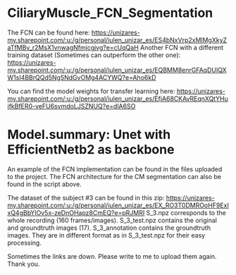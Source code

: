 # CiliaryMuscle_FCN_Segmentation

The FCN can be found here: https://unizares-my.sharepoint.com/:u:/g/personal/iulen_unizar_es/ES4bNxVrp2xMlMgXkyZaTfMBv_r2MsX1vnwagNfmjcgjvg?e=cUqQaH
Another FCN with a different training dataset (Sometimes can outperform the other one): https://unizares-my.sharepoint.com/:u:/g/personal/iulen_unizar_es/EQBMM8enrGFAqDUIQXW1sI4BBrQQd5Ng5NdGvOMg4ACYWQ?e=Aho6kD

You can find the model weights for transfer learning here: https://unizares-my.sharepoint.com/:u:/g/personal/iulen_unizar_es/EfjA68CKAvREqnXQtYHuifkBfER0-veFU6svmdoLJSZNUQ?e=dlA6SO

# Model.summary: Unet with EfficientNetb2 as backbone


An example of the FCN implementation can be found in the files uploaded to the project.
The FCN architecture for the CM segmentation can also be found in the script above.

The dataset of the subject #3 can be found in this zip: https://unizares-my.sharepoint.com/:u:/g/personal/iulen_unizar_es/EX_RO3T0DMROoHF9ExIxQ4gBbYIOv5x-zeDnOHapz8CmEQ?e=pRJMRI
S_3.npz corresponds to the whole recording (160 frames/images).
S_3_test.npz contains the original and groundtruth images (17).
S_3_annotation contains the groundtruth images. They are in different format as in S_3_test.npz for their easy processing.

Sometimes the links are down. Please write to me to upload them again. Thank you.
